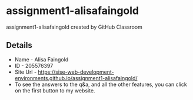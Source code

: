 # assignment1-alisafaingold
assignment1-alisafaingold created by GitHub Classroom

## Details 
* Name - Alisa Faingold
* ID - 205576397
* Site Url - https://sise-web-development-environments.github.io/assignment1-alisafaingold/
* To see the answers to the q&a, and all the other features, you can click on the first button to my website.
